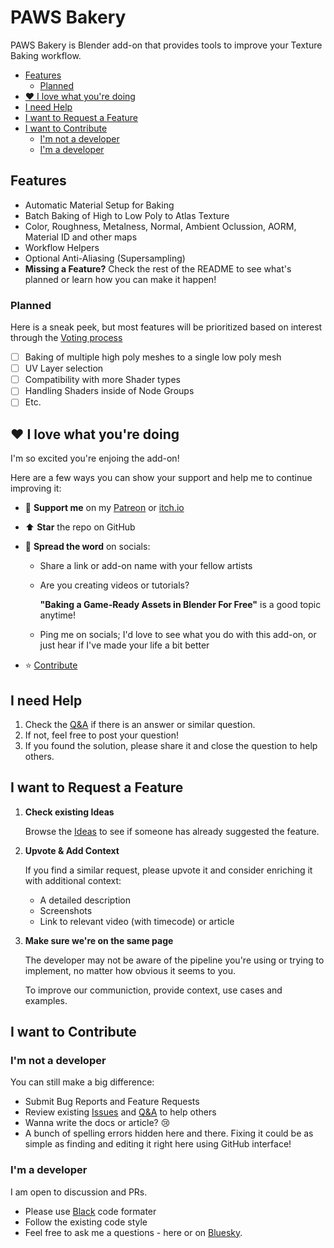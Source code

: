 # PAWS Bakery

PAWS Bakery is Blender add-on that provides tools to improve your Texture Baking workflow.

- [Features](#features)
  - [Planned](#planned)
- [♥️ I love what you're doing](#️-i-love-what-youre-doing)
- [I need Help](#i-need-help)
- [I want to Request a Feature](#i-want-to-request-a-feature)
- [I want to Contribute](#i-want-to-contribute)
  - [I'm not a developer](#im-not-a-developer)
  - [I'm a developer](#im-a-developer)

## Features

- Automatic Material Setup for Baking
- Batch Baking of High to Low Poly to Atlas Texture
- Color, Roughness, Metalness, Normal, Ambient Oclussion, AORM, Material ID and
  other maps
- Workflow Helpers
- Optional Anti-Aliasing (Supersampling)
- **Missing a Feature?** Check the rest of the README to see what's planned or
  learn how you can make it happen!

### Planned

Here is a sneak peek, but most features will be prioritized based on interest
through the [Voting process](#i-want-to-request-a-feature)

- [ ] Baking of multiple high poly meshes to a single low poly mesh
- [ ] UV Layer selection
- [ ] Compatibility with more Shader types
- [ ] Handling Shaders inside of Node Groups
- [ ] Etc.

## ♥️ I love what you're doing

I'm so excited you're enjoing the add-on!

Here are a few ways you can show your support and help me to continue improving it:

- 💌 **Support me** on my [Patreon](https://www.patreon.com/c/Pawsgineer) or
[itch.io](https://pawsgineer.itch.io/)
<!-- - ⬆️ **Leave a review** for add-on on [Blender Extensions](https://extensions.blender.org/), [itch.io](https://pawsgineer.itch.io/) and ⭐ **Star** the repo on GitHub -->
- ⬆️ **Star** the repo on GitHub
- 📢 **Spread the word** on socials:

  - Share a link or add-on name with your fellow artists
  - Are you creating videos or tutorials?

    **"Baking a Game-Ready Assets in Blender For Free"** is a good topic anytime!

  - Ping me on socials; I'd love to see what you do with this add-on, or just
    hear if I've made your life a bit better

- ⭐ [Contribute](#i-want-to-contribute)

## I need Help

1. Check the [Q&A](https://github.com/pawsgineer/b3d_paws_bakery/discussions/categories/q-a)
   if there is an answer or similar question.
2. If not, feel free to post your question!
3. If you found the solution, please share it and close the question to help others.

## I want to Request a Feature

1. **Check existing Ideas**

   Browse the [Ideas](https://github.com/pawsgineer/b3d_paws_bakery/discussions/categories/ideas)
   to see if someone has already suggested the feature.

2. **Upvote & Add Context**

   If you find a similar request, please upvote it and consider enriching it
   with additional context:

   - A detailed description
   - Screenshots
   - Link to relevant video (with timecode) or article

3. **Make sure we're on the same page**

   The developer may not be aware of the pipeline you're using or trying to
   implement, no matter how obvious it seems to you.

   To improve our communiction, provide context, use cases and examples.

## I want to Contribute

### I'm not a developer

You can still make a big difference:

- Submit Bug Reports and Feature Requests
- Review existing [Issues](https://github.com/pawsgineer/b3d_paws_bakery/issues)
  and [Q&A](https://github.com/pawsgineer/b3d_paws_bakery/discussions/categories/q-a)
  to help others
- Wanna write the docs or article? 😢
- A bunch of spelling errors hidden here and there. Fixing it could be as
  simple as finding and editing it right here using GitHub interface!

### I'm a developer

I am open to discussion and PRs.

- Please use [Black](https://black.readthedocs.io/en/stable/index.html) code formater
- Follow the existing code style
- Feel free to ask me a questions - here or on
  [Bluesky](https://bsky.app/profile/pawsgineer.bsky.social).
